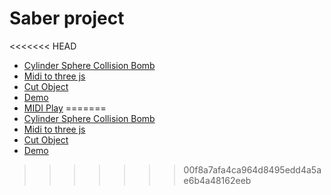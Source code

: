 Saber project
==================
<<<<<<< HEAD
- [Cylinder Sphere Collision Bomb](https://rhy3h.github.io/SaberProject/collision/CylinderSphereBomb.html)
- [Midi to three js](https://rhy3h.github.io/SaberProject/midi/miditest.html)
- [Cut Object](https://rhy3h.github.io/SaberProject/slice/slicetest.html)
- [Demo](https://rhy3h.github.io/SaberProject/Demo/index.html)
- [MIDI Play](https://rhy3h.github.io/SaberProject/midiplay/index.html)
=======
- [Cylinder Sphere Collision Bomb](https://pixar9899.github.io/SaberProject/collision/CylinderSphereBomb.html)
- [Midi to three js](https://pixar9899.github.io/SaberProject/midi/miditest.html)
- [Cut Object](https://pixar9899.github.io/SaberProject/slice/slicetest.html)
- [Demo](https://pixar9899.github.io/SaberProject/Demo/index.html)
>>>>>>> 00f8a7afa4ca964d8495edd4a5ae6b4a48162eeb
